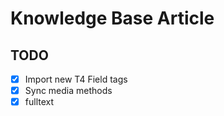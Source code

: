 # Knowledge Base Article

## TODO

- [x] Import new T4 Field tags
- [x] Sync media methods
- [x] fulltext
